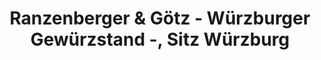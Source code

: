 ---
title: "Ranzenberger & Götz - Würzburger Gewürzstand -, Sitz Würzburg"
url: /uettingen/ranzenberger-und-goetz-wuerzburger-gewuerzstand-sitz-wuerzburg/
shop: Gewürze
---